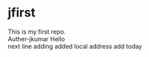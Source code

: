 # jfirst

This is my first repo.
<br>
Auther-jkumar
Hello
<br>
next line adding
added local address
add today
